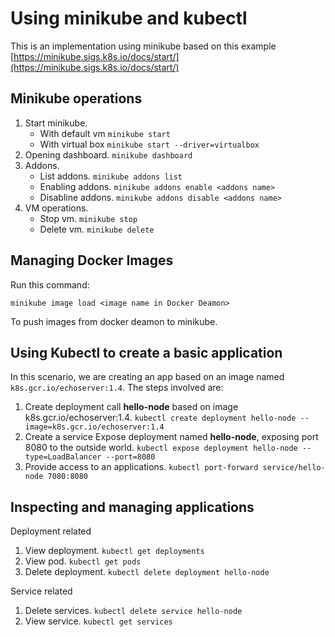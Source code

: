 # Using minikube and kubectl

This is an implementation using minikube based on this example [https://minikube.sigs.k8s.io/docs/start/](https://minikube.sigs.k8s.io/docs/start/)

## Minikube operations

1. Start minikube.
   * With default vm `minikube start`
   * With virtual box `minikube start --driver=virtualbox`
1. Opening dashboard. `minikube dashboard`
1. Addons. 
   * List addons. `minikube addons list`
   * Enabling addons. `minikube addons enable <addons name>`
   * Disabline addons. `minikube addons disable <addons name>`
1. VM operations.
   * Stop vm. `minikube stop`
   * Delete vm. `minikube delete`

## Managing Docker Images

Run this command:

```
minikube image load <image name in Docker Deamon>
```

To push images from docker deamon to minikube.

## Using Kubectl to create a basic application

In this scenario, we are creating an app based on an image named `k8s.gcr.io/echoserver:1.4`. The steps involved are:

1. Create deployment call **hello-node** based on image k8s.gcr.io/echoserver:1.4. `kubectl create deployment hello-node --image=k8s.gcr.io/echoserver:1.4`
1. Create a service Expose deployment named **hello-node**, exposing port 8080 to the outside world. `kubectl expose deployment hello-node --type=LoadBalancer --port=8080`
1. Provide access to an applications. `kubectl port-forward service/hello-node 7080:8080`

## Inspecting and managing applications

Deployment related
1. View deployment. `kubectl get deployments`
1. View pod. `kubectl get pods`
1. Delete deployment. `kubectl delete deployment hello-node`

Service related
1. Delete services. `kubectl delete service hello-node`
1. View service. `kubectl get services`